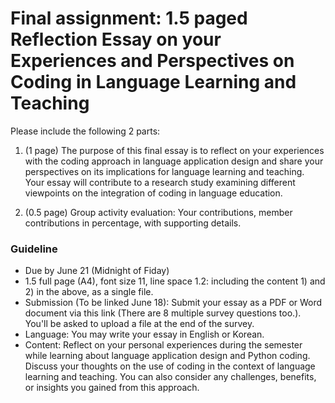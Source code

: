 # Final assignment: 1.5 paged Reflection Essay on your Experiences and Perspectives on Coding in Language Learning and Teaching

Please include the following 2 parts:

1. (1 page) The purpose of this final essay is to reflect on your experiences with the coding approach in language application design and share your perspectives on its implications for language learning and teaching. Your essay will contribute to a research study examining different viewpoints on the integration of coding in language education.

2. (0.5 page) Group activity evaluation: Your contributions, member contributions in percentage, with supporting details.

### Guideline

+ Due by June 21 (Midnight of Fiday)
+ 1.5 full page (A4), font size 11, line space 1.2: including the content 1) and 2) in the above, as a single file.
+ Submission (To be linked June 18): Submit your essay as a PDF or Word document via this link (There are 8 multiple survey questions too.). You'll be asked to upload a file at the end of the survey.
+ Language: You may write your essay in English or Korean.
+ Content: Reflect on your personal experiences during the semester while learning about language application design and Python coding.
Discuss your thoughts on the use of coding in the context of language learning and teaching. You can also consider any challenges, benefits, or insights you gained from this approach.
